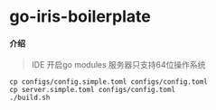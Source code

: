 # go-iris-boilerplate

#### 介绍
>IDE 开启go modules
>服务器只支持64位操作系统

```
cp configs/config.simple.toml configs/config.toml
cp server.simple.toml configs/config.toml
./build.sh
```



